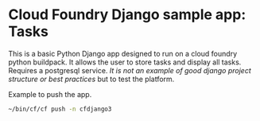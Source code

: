 # Cloud Foundry Django sample app: Tasks

This is a basic Python Django app designed to run on a cloud foundry python buildpack.
It allows the user to store tasks and display all tasks. Requires a postgresql service.
*It is not an example of good django project structure or best practices* but to test the platform.

Example to push the app.

```bash
~/bin/cf/cf push -n cfdjango3
```
